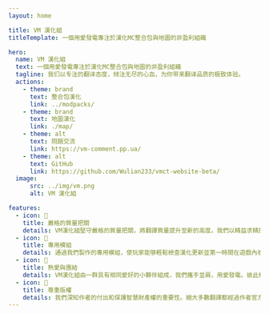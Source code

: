 ```yaml
---
layout: home

title: VM 漢化組
titleTemplate: 一個用愛發電專注於漢化MC整合包與地圖的非盈利組織

hero:
  name: VM 漢化組
  text: 一個用愛發電專注於漢化MC整合包與地圖的非盈利組織
  tagline: 我们以专注的翻译态度，倾注无尽的心血，为你带来翻译品质的极致体验。
  actions:
    - theme: brand
      text: 整合包漢化
      link: ../modpacks/
    - theme: brand
      text: 地圖漢化
      link: ./map/
    - theme: alt
      text: 問題交流
      link: https://vm-comment.pp.ua/
    - theme: alt
      text: GitHub
      link: https://github.com/Wulian233/vmct-website-beta/
  image:
      src: ../img/vm.png
      alt: VM 漢化組

features:
  - icon: 📝
    title: 嚴格的質量把關
    details: VM漢化組堅守嚴格的質量把關，將翻譯質量提升至新的高度。我們以精益求精的態度，追求每一個細節的完美。從翻譯準確性到文化本土化，每一個環節都經過嚴密的審查與校對。
  - icon: 🔔
    title: 專用模組
    details: 通過我們製作的專用模組，使玩家能够輕鬆檢查漢化更新並第一時間在遊戲內收到通知。我們的專用模組旨在為玩家提供更便捷、實时的漢化更新體驗。
  - icon: 🤝
    title: 熱愛與團結
    details: VM漢化組由一群具有相同愛好的小夥伴組成，我們攜手並肩，用愛發電。彼此相互支持，建立並成為一個無堅不摧的團隊。
  - icon: 📖
    title: 尊重版權️
    details: 我們深知作者的付出和保護智慧財產權的重要性。絕大多數翻譯都經過作者官方授權，不分發遊戲本體。僅提供漢化補丁下載，盡最大化保證作者權益得到保障。
---
```

<style>
:root {
  --vp-home-hero-name-color: transparent;
  --vp-home-hero-name-background: -webkit-linear-gradient(120deg, #bd34fe 30%, #41d1ff);

  --vp-home-hero-image-background-image: linear-gradient(-45deg, #bd34fe 50%, #47caff 50%);
  --vp-home-hero-image-filter: blur(44px);
}

@media (min-width: 640px) {
  :root {
    --vp-home-hero-image-filter: blur(56px);
  }
}

@media (min-width: 960px) {
  :root {
    --vp-home-hero-image-filter: blur(68px);
  }
}
</style>
